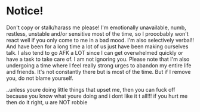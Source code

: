 # Notice!
Don't copy or stalk/harass me please! 
I'm emotionally unavailable, numb, restless, unstable and/or sensitive most of the time, so I prooobably won't react well if you only come to me in a bad mood.
I'm also selectively verbal!! And have been for a long time a lot of us just have been making ourselves talk.
I also tend to go AFK a LOT since I can get overwhelmed quickly or have a task to take care of. I am not ignoring you.
Please note that I'm also undergoing a time where I feel really strong urges to abandon my entire life and friends. It's not constantly there but is most of the time. But if I remove you, do not blame yourself.

..unless youre doing little things that upset me, then you can fuck off because you know what youre doing and i dont like it t all!!! if you hurt me then do it right, u are NOT robbie
